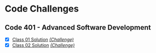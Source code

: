 # Code Challenges

## Code 401 - Advanced Software Development
- [x]  [Class 01 Solution]()
[*\(Challenge)*](https://canvas.instructure.com/courses/1843820/assignments/13826526)
- [x]  [Class 02 Solution]()
[*\(Challenge)*](https://canvas.instructure.com/courses/1843820/assignments/13826527)

